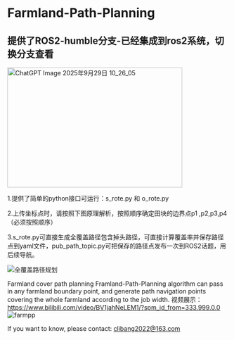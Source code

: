 # Farmland-Path-Planning
## 提供了ROS2-humble分支-已经集成到ros2系统，切换分支查看

<img width="398" height="273" alt="ChatGPT Image 2025年9月29日 10_26_05" src="https://github.com/user-attachments/assets/2fc6db5e-63c0-4ebc-b1a9-ed1903825092" />


1.提供了简单的python接口可运行：s_rote.py 和 o_rote.py

2.上传坐标点时，请按照下图原理解析，按照顺序确定田块的边界点p1 ,p2,p3,p4（必须按照顺序）

3.s_rote.py可直接生成全覆盖路径包含掉头路径，可直接计算覆盖率并保存路径点到yaml文件，pub_path_topic.py可把保存的路径点发布一次到ROS2话题，用后续导航。


![全覆盖路径规划](https://github.com/user-attachments/assets/8396f629-0bed-46e8-b17f-d93cff43deb8)

Farmland cover path planning
Framland-Path-Planning algorithm can pass in any farmland boundary point, and generate path navigation points covering the whole farmland according to the job width.
视频展示：https://www.bilibili.com/video/BV1jahNeLEM1/?spm_id_from=333.999.0.0
![farmpp](https://github.com/Ming2zun/Framland-Path-Planning/assets/140699846/363ea8a1-7ec7-41c3-944d-d618d275e6ff)

If you want to know, please contact: clibang2022@163.com
